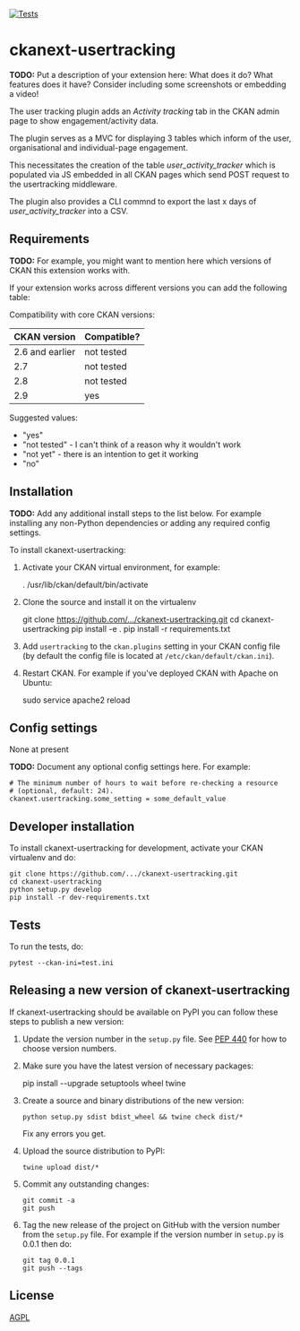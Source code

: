 [![Tests](https://github.com/.../ckanext-usertracking/workflows/Tests/badge.svg?branch=main)](https://github.com/.../ckanext-usertracking/actions)

# ckanext-usertracking

**TODO:** 
Put a description of your extension here:  What does it do? What features does it have? Consider including some screenshots or embedding a video!

The user tracking plugin adds an _Activity tracking_ tab in the CKAN admin page to show engagement/activity data.

The plugin serves as a MVC for displaying 3 tables which inform of the user, organisational and individual-page engagement.

This necessitates the creation of the table _user_activity_tracker_ which is populated via JS embedded in all CKAN pages which send POST request to the usertracking middleware.

The plugin also provides a CLI commnd to export the last x days of _user_activity_tracker_ into a CSV.


## Requirements

**TODO:** For example, you might want to mention here which versions of CKAN this
extension works with.

If your extension works across different versions you can add the following table:

Compatibility with core CKAN versions:

| CKAN version    | Compatible?   |
| --------------- | ------------- |
| 2.6 and earlier | not tested    |
| 2.7             | not tested    |
| 2.8             | not tested    |
| 2.9             | yes           |

Suggested values:

* "yes"
* "not tested" - I can't think of a reason why it wouldn't work
* "not yet" - there is an intention to get it working
* "no"


## Installation

**TODO:** Add any additional install steps to the list below.
   For example installing any non-Python dependencies or adding any required
   config settings.

To install ckanext-usertracking:

1. Activate your CKAN virtual environment, for example:

     . /usr/lib/ckan/default/bin/activate

2. Clone the source and install it on the virtualenv

    git clone https://github.com/.../ckanext-usertracking.git
    cd ckanext-usertracking
    pip install -e .
	pip install -r requirements.txt

3. Add `usertracking` to the `ckan.plugins` setting in your CKAN
   config file (by default the config file is located at
   `/etc/ckan/default/ckan.ini`).

4. Restart CKAN. For example if you've deployed CKAN with Apache on Ubuntu:

     sudo service apache2 reload


## Config settings

None at present

**TODO:** Document any optional config settings here. For example:

	# The minimum number of hours to wait before re-checking a resource
	# (optional, default: 24).
	ckanext.usertracking.some_setting = some_default_value


## Developer installation

To install ckanext-usertracking for development, activate your CKAN virtualenv and
do:

    git clone https://github.com/.../ckanext-usertracking.git
    cd ckanext-usertracking
    python setup.py develop
    pip install -r dev-requirements.txt


## Tests

To run the tests, do:

    pytest --ckan-ini=test.ini


## Releasing a new version of ckanext-usertracking

If ckanext-usertracking should be available on PyPI you can follow these steps to publish a new version:

1. Update the version number in the `setup.py` file. See [PEP 440](http://legacy.python.org/dev/peps/pep-0440/#public-version-identifiers) for how to choose version numbers.

2. Make sure you have the latest version of necessary packages:

    pip install --upgrade setuptools wheel twine

3. Create a source and binary distributions of the new version:

       python setup.py sdist bdist_wheel && twine check dist/*

   Fix any errors you get.

4. Upload the source distribution to PyPI:

       twine upload dist/*

5. Commit any outstanding changes:

       git commit -a
       git push

6. Tag the new release of the project on GitHub with the version number from
   the `setup.py` file. For example if the version number in `setup.py` is
   0.0.1 then do:

       git tag 0.0.1
       git push --tags

## License

[AGPL](https://www.gnu.org/licenses/agpl-3.0.en.html)
